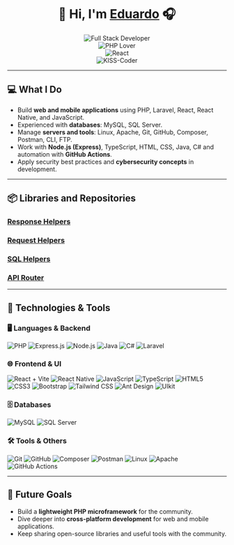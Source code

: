 <h1 align="center">👋 Hi, I'm <a href="https://github.com/EduardoGalindo25">Eduardo</a> 🎧</h1>

<p align="center">
  <img src="https://readme-typing-svg.herokuapp.com?font=Fira+Code&size=22&duration=3000&pause=1000&color=FF0000&center=true&vCenter=true&width=500&lines=Full+Stack+Developer" alt="Full Stack Developer" />
  <br>
  <img src="https://readme-typing-svg.herokuapp.com?font=Fira+Code&size=22&duration=3000&pause=1000&color=8A2BE2&center=true&vCenter=true&width=500&lines=PHP+Lover" alt="PHP Lover" />
<br>
  <img src="https://readme-typing-svg.herokuapp.com?font=Fira+Code&size=22&duration=3000&pause=1000&color=61DAFB&center=true&vCenter=true&width=500&lines=React" alt="React" />
  <br>
  <img src="https://readme-typing-svg.herokuapp.com?font=Fira+Code&size=22&duration=3000&pause=1000&color=00FF00&center=true&vCenter=true&width=500&lines=KISS-Coder" alt="KISS-Coder" />
  
</p>


---

## 💻 What I Do

- Build **web and mobile applications** using PHP, Laravel, React, React Native, and JavaScript.  
- Experienced with **databases**: MySQL, SQL Server.  
- Manage **servers and tools**: Linux, Apache, Git, GitHub, Composer, Postman, CLI, FTP.  
- Work with **Node.js (Express)**, TypeScript, HTML, CSS, Java, C# and automation with **GitHub Actions**.  
- Apply security best practices and **cybersecurity concepts** in development.

---

## 📦 Libraries and Repositories

<h3><a href="https://github.com/EduardoGalindo25/response-helpers">Response Helpers</a></h3>
<h3><a href="https://github.com/EduardoGalindo25/request-helpers">Request Helpers</a></h3>
<h3><a href="https://github.com/EduardoGalindo25/sql-helpers">SQL Helpers</a></h3>
<h3><a href="https://github.com/EduardoGalindo25/php-api-router">API Router</a></h3>

---

## 🌟 Technologies & Tools

### 🖥 Languages & Backend
![PHP](https://img.shields.io/badge/PHP-777BB4?style=for-the-badge&logo=php&logoColor=white)
![Express.js](https://img.shields.io/badge/Express.js-000000?style=for-the-badge&logo=express&logoColor=white)
![Node.js](https://img.shields.io/badge/Node.js-339933?style=for-the-badge&logo=node.js&logoColor=white)
![Java](https://img.shields.io/badge/Java-007396?style=for-the-badge&logo=java&logoColor=white)
![C#](https://img.shields.io/badge/C%23-239120?style=for-the-badge&logo=c-sharp&logoColor=white)
![Laravel](https://img.shields.io/badge/Laravel-FF2D20?style=for-the-badge&logo=laravel&logoColor=white)

### 🌐 Frontend & UI
![React + Vite](https://img.shields.io/badge/React%20%2B%20Vite-61DAFB?style=for-the-badge&logo=react&logoColor=black&labelColor=646CFF)
![React Native](https://img.shields.io/badge/React%20Native-61DAFB?style=for-the-badge&logo=react&logoColor=black)
![JavaScript](https://img.shields.io/badge/JavaScript-F7DF1E?style=for-the-badge&logo=javascript&logoColor=black)
![TypeScript](https://img.shields.io/badge/TypeScript-3178C6?style=for-the-badge&logo=typescript&logoColor=white)
![HTML5](https://img.shields.io/badge/HTML5-E34F26?style=for-the-badge&logo=html5&logoColor=white)
![CSS3](https://img.shields.io/badge/CSS3-1572B6?style=for-the-badge&logo=css3&logoColor=white)
![Bootstrap](https://img.shields.io/badge/Bootstrap-7952B3?style=for-the-badge&logo=bootstrap&logoColor=white)
![Tailwind CSS](https://img.shields.io/badge/Tailwind%20CSS-06B6D4?style=for-the-badge&logo=tailwind-css&logoColor=white)
![Ant Design](https://img.shields.io/badge/Ant%20Design-0170FE?style=for-the-badge&logo=ant-design&logoColor=white)
![UIkit](https://img.shields.io/badge/UIkit-222C36?style=for-the-badge&logo=uikit&logoColor=white)

### 🗄 Databases
![MySQL](https://img.shields.io/badge/MySQL-4479A1?style=for-the-badge&logo=mysql&logoColor=white)
![SQL Server](https://img.shields.io/badge/SQL%20Server-CC2927?style=for-the-badge&logo=microsoft%20sql%20server&logoColor=white)

### 🛠 Tools & Others
![Git](https://img.shields.io/badge/Git-F05032?style=for-the-badge&logo=git&logoColor=white)
![GitHub](https://img.shields.io/badge/GitHub-181717?style=for-the-badge&logo=github&logoColor=white)
![Composer](https://img.shields.io/badge/Composer-0A0A0A?style=for-the-badge&logo=composer&logoColor=white)
![Postman](https://img.shields.io/badge/Postman-FF6C37?style=for-the-badge&logo=postman&logoColor=white)
![Linux](https://img.shields.io/badge/Linux-FCC624?style=for-the-badge&logo=linux&logoColor=black)
![Apache](https://img.shields.io/badge/Apache-FC6C0D?style=for-the-badge&logo=apache&logoColor=white)
![GitHub Actions](https://img.shields.io/badge/GitHub%20Actions-2088FF?style=for-the-badge&logo=github-actions&logoColor=white)


---

## 🚀 Future Goals

- Build a **lightweight PHP microframework** for the community.  
- Dive deeper into **cross-platform development** for web and mobile applications.  
- Keep sharing open-source libraries and useful tools with the community.


